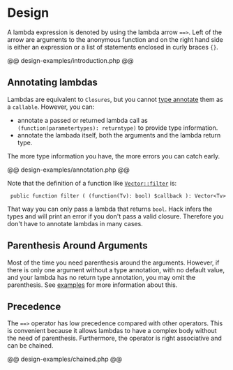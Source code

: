 # Design

A lambda expression is denoted by using the lambda arrow `==>`. Left of the arrow are arguments to the anonymous function and on the right hand side is either an expression or a list of statements enclosed in curly braces `{}`.

@@ design-examples/introduction.php @@

## Annotating lambdas

Lambdas are equivalent to `Closures`, but you cannot [type annotate](../types/annotations.md) them as a `callable`. However, you can:

* annotate a passed or returned lambda call as `(function(parametertypes): returntype)` to provide type information.
* annotate the lambada itself, both the arguments and the lambda return type.
 
The more type information you have, the more errors you can catch early.

@@ design-examples/annotation.php @@

Note that the definition of a function like [`Vector::filter`](../reference/class/Vector/filter/) is:

     public function filter ( (function(Tv): bool) $callback ): Vector<Tv>

That way you can only pass a lambda that returns `bool`. Hack infers the types and will print an error if you don't pass a valid closure. Therefore you don't have to annotate lambdas in many cases.

## Parenthesis Around Arguments

Most of the time you need parenthesis around the arguments. However, if there is only one argument without a type annotation, with no default value, and your lambda has no return type annotation, you may omit the parenthesis. See [examples](./examples.md) for more information about this.

## Precedence

The `==>` operator has low precedence compared with other operators. This is convenient because it allows lambdas to have a complex body without the need of parenthesis. Furthermore, the operator is right associative and can be chained.

@@ design-examples/chained.php @@
